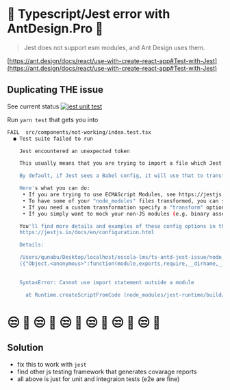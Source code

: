 # 💩 Typescript/Jest error with AntDesign.Pro 💩

> Jest does not support esm modules, and Ant Design uses them.

[https://ant.design/docs/react/use-with-create-react-app#Test-with-Jest](https://ant.design/docs/react/use-with-create-react-app#Test-with-Jest)

## Duplicating THE issue

See current status [![jest unit test](https://github.com/EscolaLMS/Ant-Design-Jest-Issue/actions/workflows/unit.yml/badge.svg)](https://github.com/EscolaLMS/Ant-Design-Jest-Issue/actions/workflows/unit.yml)

Run `yarn test` that gets you into

```bash
FAIL  src/components/not-working/index.test.tsx
  ● Test suite failed to run

    Jest encountered an unexpected token

    This usually means that you are trying to import a file which Jest cannot parse, e.g. it's not plain JavaScript.

    By default, if Jest sees a Babel config, it will use that to transform your files, ignoring "node_modules".

    Here's what you can do:
     • If you are trying to use ECMAScript Modules, see https://jestjs.io/docs/en/ecmascript-modules for how to enable it.
     • To have some of your "node_modules" files transformed, you can specify a custom "transformIgnorePatterns" in your config.
     • If you need a custom transformation specify a "transform" option in your config.
     • If you simply want to mock your non-JS modules (e.g. binary assets) you can stub them out with the "moduleNameMapper" config option.

    You'll find more details and examples of these config options in the docs:
    https://jestjs.io/docs/en/configuration.html

    Details:

    /Users/qunabu/Desktop/localhost/escola-lms/ts-antd-jest-issue/node_modules/antd/es/layout/style/index.js:1
    ({"Object.<anonymous>":function(module,exports,require,__dirname,__filename,global,jest){import '../../style/index.less';
                                                                                             ^^^^^^

    SyntaxError: Cannot use import statement outside a module

      at Runtime.createScriptFromCode (node_modules/jest-runtime/build/index.js:1350:14)
```

# 😒 💩 😒 💩 😒 💩 😒 💩 😒 💩 😒 💩

## Solution

- fix this to work with `jest`
- find other js testing framework that generates covarage reports
- all above is just for unit and integraion tests (e2e are fine)
